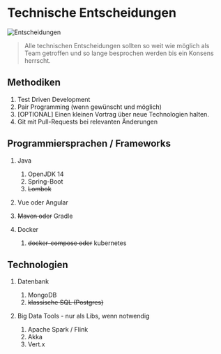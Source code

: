 # Technische Entscheidungen
![Entscheidungen](01_bilder/abstract-art-circle-clockwork-414579.jpg)

> Alle technischen Entscheidungen sollten so weit wie möglich als Team getroffen 
>   und so lange besprochen werden bis ein Konsens herrscht.

## Methodiken

1. Test Driven Development
2. Pair Programming (wenn gewünscht und möglich)
3. [OPTIONAL] Einen kleinen Vortrag über neue Technologien halten.
4. Git mit Pull-Requests bei relevanten Änderungen

## Programmiersprachen / Frameworks

1. Java
    1. OpenJDK 14
    2. Spring-Boot
    3. ~~Lombok~~
    
2. Vue oder Angular

3. ~~Maven oder~~ Gradle

4. Docker
    1. ~~docker-compose oder~~ kubernetes

## Technologien

1. Datenbank
    1. MongoDB
    2. ~~klassische SQL (Postgres)~~
    
2. Big Data Tools - nur als Libs, wenn notwendig
    1. Apache Spark / Flink
    2. Akka
    3. Vert.x
